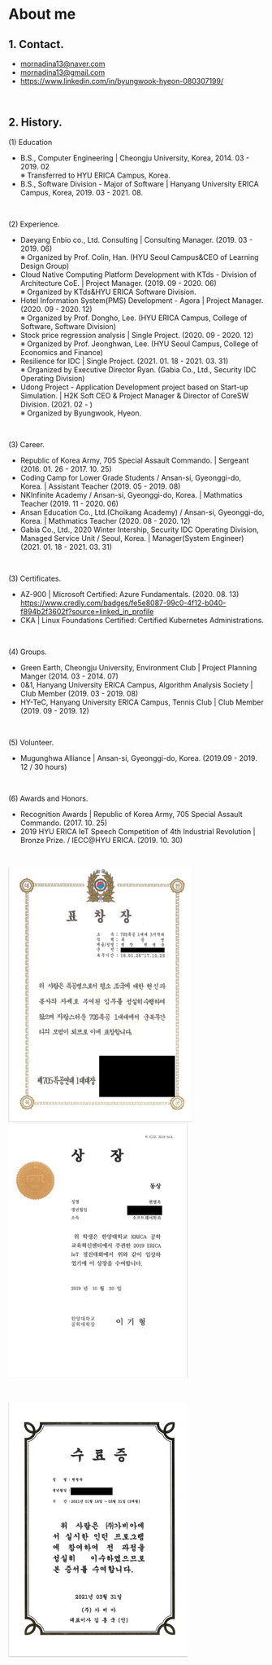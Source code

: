 # About me

## 1. Contact.

- mornadina13@naver.com
- mornadina13@gmail.com
- https://www.linkedin.com/in/byungwook-hyeon-080307199/

<br>

## 2. History.
(1) Education
- B.S., Computer Engineering | Cheongju University, Korea, 2014. 03 - 2019. 02
<br>※ Transferred to HYU ERICA Campus, Korea.
- B.S., Software Division - Major of Software | Hanyang University ERICA Campus, Korea, 2019. 03 - 2021. 08.

<br>

(2) Experience.
- Daeyang Enbio co., Ltd. Consulting | Consulting Manager. (2019. 03 - 2019. 06)
<br>※ Organized by Prof. Colin, Han. (HYU Seoul Campus&CEO of Learning Design Group)
- Cloud Native Computing Platform Development with KTds - Division of Architecture CoE. | Project Manager. (2019. 09 - 2020. 06)
<br>※ Organized by KTds&HYU ERICA Software Division.
- Hotel Information System(PMS) Development - Agora | Project Manager. (2020. 09 - 2020. 12)
<br>※ Organized by Prof. Dongho, Lee. (HYU ERICA Campus, College of Software, Software Division)
- Stock price regression analysis | Single Project. (2020. 09 - 2020. 12)
<br>※ Organized by Prof. Jeonghwan, Lee. (HYU Seoul Campus, College of Economics and Finance)
- Resilience for IDC | Single Project. (2021. 01. 18 - 2021. 03. 31)
<br>※ Organized by Executive Director Ryan. (Gabia Co., Ltd., Security IDC Operating Division)
- Udong Project - Application Development project based on Start-up Simulation. | H2K Soft CEO & Project Manager & Director of CoreSW Division. (2021. 02 - )
<br>※ Organized by Byungwook, Hyeon. 

<br>

(3) Career.
- Republic of Korea Army, 705 Special Assault Commando. | Sergeant (2016. 01. 26 - 2017. 10. 25)
- Coding Camp for Lower Grade Students / Ansan-si, Gyeonggi-do, Korea. | Assistant Teacher (2019. 05 - 2019. 08)
- NKInfinite Academy / Ansan-si, Gyeonggi-do, Korea. | Mathmatics Teacher (2019. 11 - 2020. 06)
- Ansan Education Co., Ltd.(Choikang Academy) / Ansan-si, Gyeonggi-do, Korea. | Mathmatics Teacher (2020. 08 - 2020. 12)
- Gabia Co., Ltd., 2020 Winter Intership, Security IDC Operating Division, Managed Service Unit / Seoul, Korea. | Manager(System Engineer) (2021. 01. 18 - 2021. 03. 31)

<br>

(3) Certificates.
- AZ-900 | Microsoft Certified: Azure Fundamentals. (2020. 08. 13)
<br>https://www.credly.com/badges/fe5e8087-99c0-4f12-b040-f894b2f3602f?source=linked_in_profile
- CKA | Linux Foundations Certified: Certified Kubernetes Administrations.

<br>

(4) Groups.
- Green Earth, Cheongju University, Environment Club | Project Planning Manger (2014. 03 - 2014. 07)
- 0&1, Hanyang University ERICA Campus, Algorithm Analysis Society | Club Member (2019. 03 - 2019. 08)
- HY-TeC, Hanyang University ERICA Campus, Tennis Club | Club Member (2019. 09 - 2019. 12)

<br>

(5) Volunteer.
- Mugunghwa Alliance | Ansan-si, Gyeonggi-do, Korea. (2019.09 - 2019. 12 / 30 hours)

<br>

(6) Awards and Honors.
- Recognition Awards | Republic of Korea Army, 705 Special Assault Commando. (2017. 10. 25)
- 2019 HYU ERICA IeT Speech Competition of 4th Industrial Revolution | Bronze Prize. / IECC@HYU ERICA. (2019. 10. 30)
<br> 
<p align="left"><img src="https://github.com/mornadina13/About_me/blob/main/Certificates/705SAC.png" witdh="800" height="500" /><img src="https://github.com/mornadina13/About_me/blob/main/Certificates/IeT.png" witdh="800" height="500" /></p>
<br>
<p align="left"><img src="https://github.com/mornadina13/About_me/blob/main/Certificates/Gabia.png" witdh="800" height="500" /></p>



